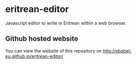 # eritrean-editor
Javascript editor to write in Eritrean within a web browser.

## Github hosted website
You can view the website of this repository on http://ebabel-eu.github.io/eritrean-editor/